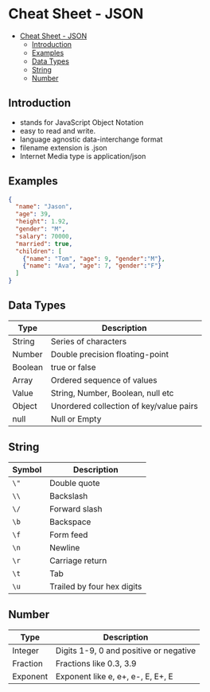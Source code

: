 # Cheat Sheet - JSON
<!-- TOC -->

- [Cheat Sheet - JSON](#cheat-sheet---json)
  - [Introduction](#introduction)
  - [Examples](#examples)
  - [Data Types](#data-types)
  - [String](#string)
  - [Number](#number)

<!-- /TOC -->
## Introduction

- stands for JavaScript Object Notation
- easy to read and write.
- language agnostic data-interchange format
- filename extension is .json
- Internet Media type is application/json

## Examples

```JSON
{
  "name": "Jason",
  "age": 39,
  "height": 1.92,
  "gender": "M",
  "salary": 70000,
  "married": true,
  "children": [
    {"name": "Tom", "age": 9, "gender":"M"},
    {"name": "Ava", "age": 7, "gender":"F"}
  ]
}
```

## Data Types

Type | Description 
--- | --- 
String|Series of characters
Number | Double precision floating-point
Boolean|true or false
Array|Ordered sequence of values
Value|String, Number, Boolean, null etc
Object|Unordered collection of key/value pairs
null|Null or Empty

## String
Symbol | Description 
--- | --- 
`\"` | Double quote
`\\`|Backslash
`\/`|Forward slash
`\b`|Backspace
`\f`|Form feed
`\n`|Newline
`\r`|Carriage return
`\t`|Tab
`\u`|Trailed by four hex digits

## Number
Type | Description
--- | --- 
Integer|Digits 1-9, 0 and positive or negative
Fraction | Fractions like 0.3, 3.9
Exponent|Exponent like e, e+, e-, E, E+, E
